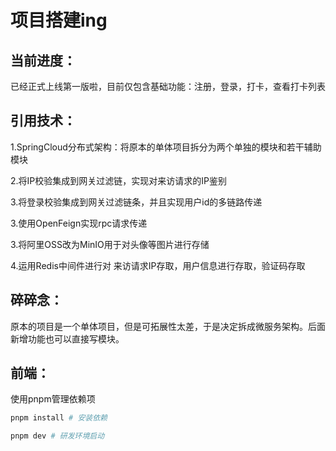# 项目搭建ing

## 当前进度：

已经正式上线第一版啦，目前仅包含基础功能：注册，登录，打卡，查看打卡列表



## 引用技术：

1.SpringCloud分布式架构：将原本的单体项目拆分为两个单独的模块和若干辅助模块

2.将IP校验集成到网关过滤链，实现对来访请求的IP鉴别

3.将登录校验集成到网关过滤链条，并且实现用户id的多链路传递

3.使用OpenFeign实现rpc请求传递

3.将阿里OSS改为MinIO用于对头像等图片进行存储

4.运用Redis中间件进行对 来访请求IP存取，用户信息进行存取，验证码存取



## 碎碎念：

原本的项目是一个单体项目，但是可拓展性太差，于是决定拆成微服务架构。后面新增功能也可以直接写模块。



## 前端：

使用pnpm管理依赖项

```powershell
pnpm install # 安装依赖

pnpm dev # 研发环境启动
```





